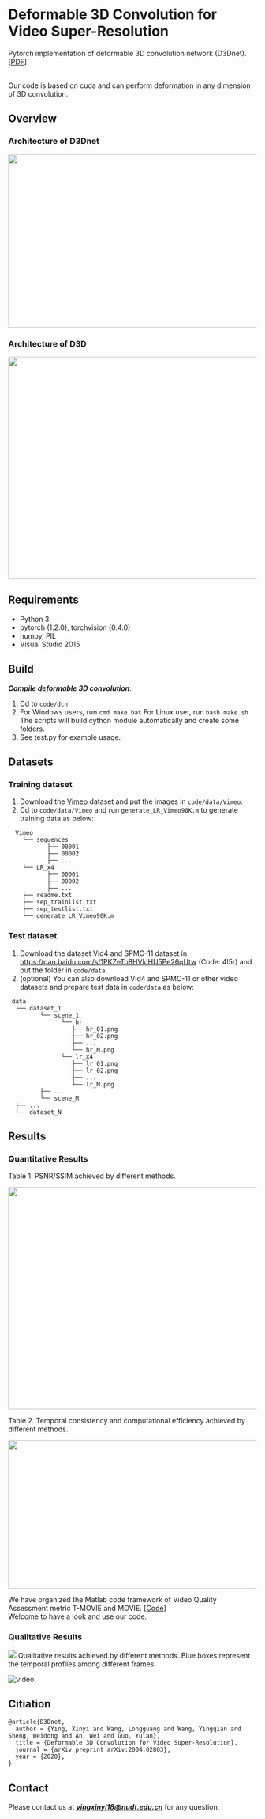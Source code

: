 # Deformable 3D Convolution for Video Super-Resolution
Pytorch implementation of deformable 3D convolution network (D3Dnet). [<a href="https://arxiv.org/pdf/2004.02803.pdf">PDF</a>] <br><br>

Our code is based on cuda and can perform deformation in any dimension of 3D convolution.

## Overview

### Architecture of D3Dnet
<img src="https://github.com/XinyiYing/D3Dnet/blob/master/images/Network.jpg" width="550" height="350" /><br>

### Architecture of D3D
<img src="https://github.com/XinyiYing/D3Dnet/blob/master/images/D3D.jpg" width="1100" height="450" /><br>

## Requirements
- Python 3
- pytorch (1.2.0), torchvision (0.4.0)
- numpy, PIL
- Visual Studio 2015

## Build
***Compile deformable 3D convolution***: <br>
1. Cd to ```code/dcn```
2. For Windows users, run  ```cmd make.bat``` For Linux user, run ```bash make.sh``` The scripts will build cython module automatically and create some folders.
3. See test.py for example usage.

## Datasets

### Training dataset

1. Download the [Vimeo](http://data.csail.mit.edu/tofu/dataset/vimeo_septuplet.zip) dataset and put the images in `code/data/Vimeo`.  
2. Cd to `code/data/Vimeo` and run `generate_LR_Vimeo90K.m` to generate training data as below:
```
  Vimeo
    └── sequences
           ├── 00001
           ├── 00002
           ├── ...
    └── LR_x4
           ├── 00001
           ├── 00002
           ├── ...		
    ├── readme.txt 
    ├── sep_trainlist.txt
    ├── sep_testlist.txt
    └── generate_LR_Vimeo90K.m      
```

### Test dataset

1. Download the dataset Vid4 and SPMC-11 dataset in https://pan.baidu.com/s/1PKZeTo8HVklHU5Pe26qUtw (Code: 4l5r) and put the folder in `code/data`.
2. (optional) You can also download Vid4 and SPMC-11 or other video datasets and prepare test data in `code/data` as below:
```
 data
  └── dataset_1
         └── scene_1
               └── hr    
                  ├── hr_01.png  
                  ├── hr_02.png  
                  ├── ...
                  └── hr_M.png    
               └── lr_x4
                  ├── lr_01.png  
                  ├── lr_02.png  
                  ├── ...
                  └── lr_M.png   
         ├── ...		  
         └── scene_M
  ├── ...    
  └── dataset_N      
```
## Results

### Quantitative Results
Table 1. PSNR/SSIM achieved by different methods.

<img src="https://github.com/XinyiYing/D3Dnet/blob/master/images/table1.JPG" width="1100" height="450" />

Table 2. Temporal consistency and computational efficiency achieved by different methods.

<img src="https://github.com/XinyiYing/D3Dnet/blob/master/images/table2.JPG" width="550" height="300" />

We have organized the Matlab code framework of Video Quality Assessment metric T-MOVIE and MOVIE. [<a href="https://github.com/XinyiYing/MOVIE">Code</a>] <br> Welcome to have a look and use our code.

### Qualitative Results
<img src=https://github.com/XinyiYing/D3Dnet/blob/master/images/compare.jpg>
Qualitative results achieved by different methods. Blue boxes represent the temporal profiles among different frames.


![video](https://github.com/XinyiYing/D3Dnet/tree/master/images/video.gif)

## Citiation
```
@article{D3Dnet,
  author = {Ying, Xinyi and Wang, Longguang and Wang, Yingqian and Sheng, Weidong and An, Wei and Guo, Yulan},
  title = {Deformable 3D Convolution for Video Super-Resolution},
  journal = {arXiv preprint arXiv:2004.02803},
  year = {2020},
}
```
## Contact
Please contact us at ***yingxinyi18@nudt.edu.cn*** for any question.

